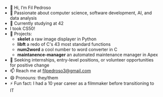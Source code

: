 - 👋 Hi, I’m Fil Pedroso
- 👀 Passionate about computer science, software development, AI, and data analysis
- 🌱 Currently studying at 42
- I took CS50!
- 💼 Projects:
  - **skelet** a raw image displayer in Python
  - **libft** a redo of C's 43 most standard functions
  - **num2word** a cool number to word converter in C
  - **maintanence-manager** an automated maintenance manager in Apex
- 💞️ Seeking internships, entry-level positions, or volunteer opportunities for positive change
- 📫 Reach me at filpedroso3@gmail.com
- 😄 Pronouns: they/them
- ⚡ Fun fact: I had a 10 year career as a filmmaker before transitioning to IT
